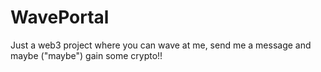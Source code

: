 # WavePortal
Just a web3 project where you can wave at me, send me a message and maybe ("maybe") gain some crypto!!
